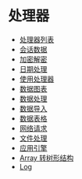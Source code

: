 # 处理器

<!-- links begin -->

- [处理器列表](处理器列表.md)
- [会话数据](会话数据.md)
- [加密解密](加密解密.md)
- [日期处理](日期处理.md)
- [使用处理器](使用处理器.md)
- [数据图表](数据图表.md)
- [数据处理](数据处理.md)
- [数据导入](数据导入.md)
- [数据表格](数据表格.md)
- [网络请求](网络请求.md)
- [文件处理](文件处理.md)
- [应用引擎](应用引擎.md)
- [Array 转树形结构](Array转树形结构.md)
- [Log](Log.md)
<!-- links end -->
